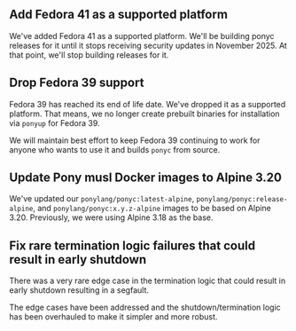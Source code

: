 ## Add Fedora 41 as a supported platform

We've added Fedora 41 as a supported platform. We'll be building ponyc releases for it until it stops receiving security updates in November 2025. At that point, we'll stop building releases for it.

## Drop Fedora 39 support

Fedora 39 has reached its end of life date. We've dropped it as a supported platform. That means, we no longer create prebuilt binaries for installation via `ponyup` for Fedora 39.

We will maintain best effort to keep Fedora 39 continuing to work for anyone who wants to use it and builds `ponyc` from source.

## Update Pony musl Docker images to Alpine 3.20

We've updated our `ponylang/ponyc:latest-alpine`, `ponylang/ponyc:release-alpine`, and `ponylang/ponyc:x.y.z-alpine` images to be based on Alpine 3.20. Previously, we were using Alpine 3.18 as the base.
## Fix rare termination logic failures that could result in early shutdown

There was a very rare edge case in the termination logic that could result in early shutdown resulting in a segfault.

The edge cases have been addressed and the shutdown/termination logic has been overhauled to make it simpler and more robust.

